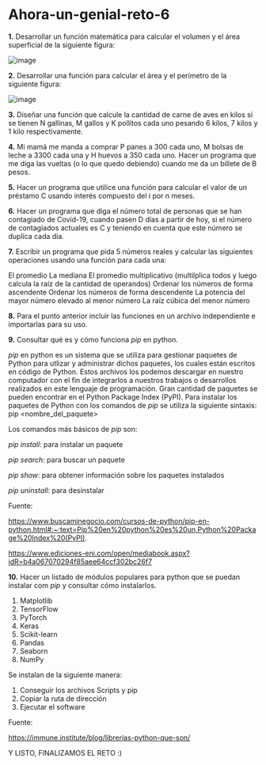 # Ahora-un-genial-reto-6

**1.** Desarrollar un función matemática para calcular el volumen y el área superficial de la siguiente figura:

![image](https://user-images.githubusercontent.com/124609988/226232552-9495e37a-d743-4453-860b-542931decdc1.png)

**2.** Desarrollar una función para calcular el área y el perímetro de la siguiente figura:

![image](https://user-images.githubusercontent.com/124609988/226234364-82b56742-40f3-40b1-8ed2-1086665da984.png)

**3.** Diseñar una función que calcule la cantidad de carne de aves en kilos si se tienen N gallinas, M gallos y K pollitos cada uno pesando 6 kilos, 7 kilos y 1 kilo respectivamente.

**4.** Mi mamá me manda a comprar P panes a 300 cada uno, M bolsas de leche a 3300 cada una y H huevos a 350 cada uno. Hacer un programa que me diga las vueltas (o lo que quedo debiendo) cuando me da un billete de B pesos.

**5.** Hacer un programa que utilice una función para calcular el valor de un préstamo C usando interés compuesto del i por n meses.

**6.** Hacer un programa que diga el número total de personas que se han contagiado de Covid-19, cuando pasen D días a partir de hoy, si el número de contagiados actuales es C y teniendo en cuenta que este número se duplica cada día.

**7.** Escribir un programa que pida 5 números reales y calcular las siguientes operaciones usando una función para cada una:

El promedio
La mediana
El promedio multiplicativo (multilplica todos y luego calcula la raíz de la cantidad de operandos)
Ordenar los números de forma ascendente
Ordenar los números de forma descendente
La potencia del mayor número elevado al menor número
La raíz cúbica del menor número

**8.** Para el punto anterior incluir las funciones en un archivo independiente e importarlas para su uso.

**9.** Consultar qué es y cómo funciona *pip* en python.

*pip* en python es un sistema que se utiliza para gestionar paquetes de Python para utlizar y administrar dichos paquetes, los cuales están escritos en código de Python. Estos archivos los podemos descargar en nuestro computador con el fin de integrarlos a nuestros trabajos o desarrollos realizados en este lenguaje de programación. Gran cantidad de paquetes se pueden encontrar en el Python Package Index (PyPI).
Para instalar los paquetes de Python con los comandos de *pip* se utiliza la siguiente sintaxis: pip <comando> <nombre_del_paquete> 

Los comandos más básicos de *pip* son:

*pip install*: para instalar un paquete

*pip search*: para buscar un paquete

*pip show*: para obtener información sobre los paquetes instalados

*pip uninstall*: para desinstalar

Fuente: 

https://www.buscaminegocio.com/cursos-de-python/pip-en-python.html#:~:text=Pip%20en%20python%20es%20un,Python%20Package%20Index%20(PyPI).

https://www.ediciones-eni.com/open/mediabook.aspx?idR=b4a067070294f85aee64ccf302bc26f7

**10.** Hacer un listado de módulos populares para python que se puedan instalar com *pip* y consultar cómo instalarlos.
1. Matplotlib
2. TensorFlow
3. PyTorch
4. Keras
5. Scikit-learn
6. Pandas
7. Seaborn
9. NumPy

Se instalan de la siguiente manera:
1. Conseguir los archivos Scripts y pip 
2. Copiar la ruta de dirección
3. Ejecutar el software

Fuente: 

https://immune.institute/blog/librerias-python-que-son/

Y LISTO, FINALIZAMOS EL RETO :) 
